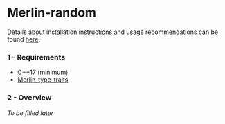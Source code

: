 # Merlin-random

Details about installation instructions and usage recommendations can be found [here](https://github.com/merlin-source-libraries/Merlin-instructions#merlin-instructions).

### 1 - Requirements

- C++17 (minimum)
- [Merlin-type-traits](https://github.com/merlin-source-libraries/Merlin-type-traits)

### 2 - Overview

_To be filled later_

